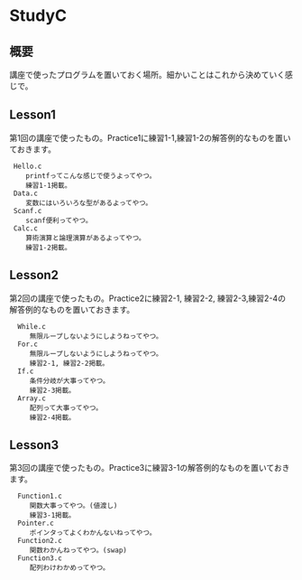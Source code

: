StudyC
============
## 概要
講座で使ったプログラムを置いておく場所。細かいことはこれから決めていく感じで。

## Lesson1
第1回の講座で使ったもの。Practice1に練習1-1,練習1-2の解答例的なものを置いておきます。

     Hello.c
        printfってこんな感じで使うよってやつ。
        練習1-1掲載。
     Data.c
        変数にはいろいろな型があるよってやつ。
     Scanf.c
        scanf便利ってやつ。
     Calc.c
        算術演算と論理演算があるよってやつ。
        練習1-2掲載。

## Lesson2
第2回の講座で使ったもの。Practice2に練習2-1, 練習2-2, 練習2-3,練習2-4の解答例的なものを置いておきます。

      While.c
         無限ループしないようにしようねってやつ。
      For.c
         無限ループしないようにしようねってやつ。
         練習2-1, 練習2-2掲載。
      If.c
         条件分岐が大事ってやつ。
         練習2-3掲載。
      Array.c
         配列って大事ってやつ。
         練習2-4掲載。

## Lesson3

第3回の講座で使ったもの。Practice3に練習3-1の解答例的なものを置いておきます。

      Function1.c
         関数大事ってやつ。(値渡し)
         練習3-1掲載。
      Pointer.c
         ポインタってよくわかんないねってやつ。
      Function2.c
         関数わかんねってやつ。(swap)
      Function3.c
         配列わけわかめってやつ。
